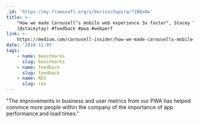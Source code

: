 ```yaml
---
_id: 'https://my.framasoft.org/u/borisschapira/?1BQxOw'
title: >-
    "How we made Carousell’s mobile web experience 3x faster", Stacey Tay
    (@staceytay) #feedback #pwa #webperf
link: >-
    https://medium.com/carousell-insider/how-we-made-carousells-mobile-web-experience-3x-faster-bbb3be93e006
date: '2018-11-05'
tags:
    - name: boostmarks
      slug: boostmarks
    - name: feedback
      slug: feedback
    - name: REX
      slug: rex
---
```


<div class="markdown"><p>&quot;The improvements in business and user metrics from our PWA has helped convince more people within the company of the importance of app performance and load times.&quot;
</p></div>
